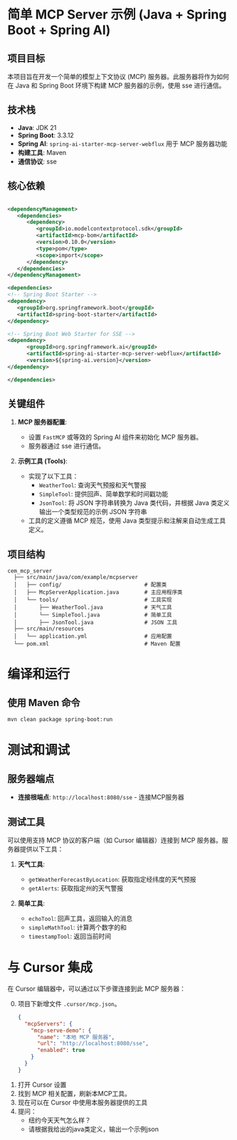 # 简单 MCP Server 示例 (Java + Spring Boot + Spring AI)

## 项目目标

本项目旨在开发一个简单的模型上下文协议 (MCP) 服务器。此服务器将作为如何在 Java 和 Spring Boot 环境下构建 MCP 服务器的示例，使用
sse 进行通信。

## 技术栈

- **Java**: JDK 21
- **Spring Boot**: 3.3.12
- **Spring AI**: `spring-ai-starter-mcp-server-webflux` 用于 MCP 服务器功能
- **构建工具**: Maven
- **通信协议**: sse

## 核心依赖

```xml

<dependencyManagement>
   <dependencies>
      <dependency>
         <groupId>io.modelcontextprotocol.sdk</groupId>
         <artifactId>mcp-bom</artifactId>
         <version>0.10.0</version>
         <type>pom</type>
         <scope>import</scope>
      </dependency>
   </dependencies>
</dependencyManagement>

<dependencies>
<!-- Spring Boot Starter -->
<dependency>
   <groupId>org.springframework.boot</groupId>
   <artifactId>spring-boot-starter</artifactId>
</dependency>

<!-- Spring Boot Web Starter for SSE -->
<dependency>
      <groupId>org.springframework.ai</groupId>
      <artifactId>spring-ai-starter-mcp-server-webflux</artifactId>
      <version>${spring-ai.version}</version>
</dependency>

</dependencies>
```

## 关键组件

1. **MCP 服务器配置**:

   - 设置 `FastMCP` 或等效的 Spring AI 组件来初始化 MCP 服务器。
   - 服务器通过 sse 进行通信。

2. **示例工具 (Tools)**:

   - 实现了以下工具：
     - `WeatherTool`: 查询天气预报和天气警报
     - `SimpleTool`: 提供回声、简单数学和时间戳功能
     - `JsonTool`: 将 JSON 字符串转换为 Java 类代码，并根据 Java 类定义输出一个类型规范的示例 JSON 字符串
   - 工具的定义遵循 MCP 规范，使用 Java 类型提示和注解来自动生成工具定义。

## 项目结构

```
cem_mcp_server
  ├── src/main/java/com/example/mcpserver
  │   ├── config/                          # 配置类
  │   ├── McpServerApplication.java        # 主应用程序类
  │   └── tools/                           # 工具实现
  │       ├── WeatherTool.java             # 天气工具
  │       └── SimpleTool.java              # 简单工具
  │       ├── JsonTool.java                # JSON 工具
  ├── src/main/resources
  │   └── application.yml                  # 应用配置
  └── pom.xml                              # Maven 配置
```

# 编译和运行

## 使用 Maven 命令

```bash
mvn clean package spring-boot:run
```

# 测试和调试

## 服务器端点

- **连接根端点**: `http://localhost:8080/sse` - 连接MCP服务器

## 测试工具

可以使用支持 MCP 协议的客户端（如 Cursor 编辑器）连接到 MCP 服务器。服务器提供以下工具：

1. **天气工具**:

   - `getWeatherForecastByLocation`: 获取指定经纬度的天气预报
   - `getAlerts`: 获取指定州的天气警报

2. **简单工具**:
   - `echoTool`: 回声工具，返回输入的消息
   - `simpleMathTool`: 计算两个数字的和
   - `timestampTool`: 返回当前时间

# 与 Cursor 集成

在 Cursor 编辑器中，可以通过以下步骤连接到此 MCP 服务器：

0. 项目下新增文件 `.cursor/mcp.json`。
      ```json
      {
        "mcpServers": {
          "mcp-serve-demo": {
            "name": "本地 MCP 服务器",
            "url": "http://localhost:8080/sse",
            "enabled": true
          }
        }
      }
      ```
1. 打开 Cursor 设置
2. 找到 MCP 相关配置，刷新本MCP工具。
3. 现在可以在 Cursor 中使用本服务器提供的工具
4. 提问：
    - 纽约今天天气怎么样？
    - 请根据我给出的java类定义，输出一个示例json



